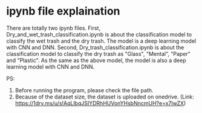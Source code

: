# ipynb file explaination
There are totally two ipynb files.
First, Dry_and_wet_trash_classification.ipynb is about the classification model to classify the wet trash and the dry trash. The model is a deep learning model with CNN and DNN.
Second, Dry_trash_classification.ipynb is about the classification model to classify the dry trash as "Glass", "Mental", "Paper" and "Plastic". As the same as the above model, the model is also a deep learning model with CNN and DNN.


PS:
1. Before running the program, please check the file path.
2. Because of the dataset size, the dataset is uploaded on onedrive. (Link: https://1drv.ms/u/s!AqLlbqJSIYDRhHUVonYHsbNncmUH?e=x7IwZX)
